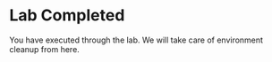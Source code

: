# Lab Completed

You have executed through the lab. We will take care of environment cleanup from here. 
